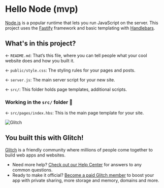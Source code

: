 # Hello Node (mvp)

[Node.js](https://nodejs.org/en/about/) is a popular runtime that lets you run JavaScript on the server. This project uses the [Fastify](https://www.fastify.io/) framework and basic templating with [Handlebars](https://handlebarsjs.com/).

## What's in this project?

← `README.md`: That’s this file, where you can tell people what your cool website does and how you built it.

← `public/style.css`: The styling rules for your pages and posts.

← `server.js`: The main server script for your new site.

← `src/`: This folder holds page templates, additional scripts.

### Working in the `src/` folder 📁

← `src/pages/index.hbs`: This is the main page template for your site.

![Glitch](https://cdn.glitch.com/a9975ea6-8949-4bab-addb-8a95021dc2da%2FLogo_Color.svg?v=1602781328576)

## You built this with Glitch!

[Glitch](https://glitch.com) is a friendly community where millions of people come together to build web apps and websites.

- Need more help? [Check out our Help Center](https://help.glitch.com/) for answers to any common questions.
- Ready to make it official? [Become a paid Glitch member](https://glitch.com/pricing) to boost your app with private sharing, more storage and memory, domains and more.
